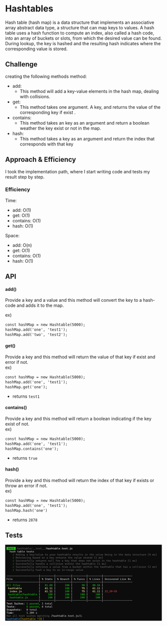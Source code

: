 # Hashtables

Hash table (hash map) is a data structure that implements an associative array abstract data type, a structure that can map keys to values. A hash table uses a hash function to compute an index, also called a hash code, into an array of buckets or slots, from which the desired value can be found. During lookup, the key is hashed and the resulting hash indicates where the corresponding value is stored.

## Challenge

creating the following methods method:

- add:
  - This method will add a key-value elements in the hash map, dealing with collisions.
- get:
  - This method takes one argument. A key, and returns the value of the corresponding key if exist .
- contains:
  - This method takes an key as an argument and return a boolean weather the key exist or not in the map.
- hash:
  - This method takes a key as an argument and return the index that corresponds with that key

## Approach & Efficiency

I took the implementation path, where I start writing code and tests my result step by step.

### Efficiency

Time:

- add: O(1)
- get: O(1)
- contains: O(1)
- hash: O(1)

Space:

- add: O(n)
- get: O(1)
- contains: O(1)
- hash: O(1)

## API

#### add()

Provide a key and a value and this method will convert the key to a hash-code and adds it to the map.

ex)

```
const hashMap = new Hashtable(5000);
hashMap.add('one', 'test1');
hashMap.add('two', 'test2');
```

#### get()

Provide a key and this method will return the value of that key if exist and error if not.  
ex)

```
const hashMap = new Hashtable(5000);
hashMap.add('one', 'test1');
hashMap.get('one');
```

- returns `test1`

#### contains()

Provide a key and this method will return a boolean indicating if the key exist of not.  
ex)

```
const hashMap = new Hashtable(5000);
hashMap.add('one', 'test1');
hashMap.contains('one');
```

- returns `true`

#### hash()

Provide a key and this method will return the index of that key if exists or throw an error if not.  
ex)

```
const hashMap = new Hashtable(5000);
hashMap.add('one', 'test1');
hashMap.hash('one')
```

- returns `2878`

## Tests

![hash table tests](./hashTableTests.PNG)
